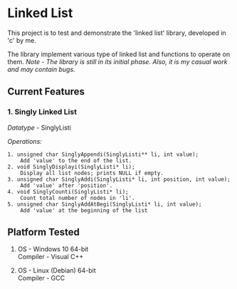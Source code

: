 # Linked List

This project is to test and demonstrate the 'linked list' library, developed in 'c' by me.

The library implement various type of linked list and functions to operate on them.
*Note - The library is still in its initial phase. Also, it is my casual work and may contain bugs.*

## Current Features

### 1. Singly Linked List
*Datatype -* SinglyListi

*Operations:*

    1. unsigned char SinglyAppendi(SinglyListi** li, int value);
        Add 'value' to the end of the list.
    2. void SinglyDisplayi(SinglyListi* li);
        Display all list nodes; prints NULL if empty.
    3. unsigned char SinglyAddi(SinglyListi* li, int position, int value);
        Add 'value' after 'position'.
    4. void SinglyCounti(SinglyListi* li);
        Count total number of nodes in 'li'.
    5. unsigned char SinglyAddAtBegi(SinglyListi* li, int value);
        Add 'value' at the beginning of the list

## Platform Tested

1. OS - Windows 10 64-bit\
Compiler - Visual C++

2. OS - Linux (Debian) 64-bit\
Compiler - GCC

